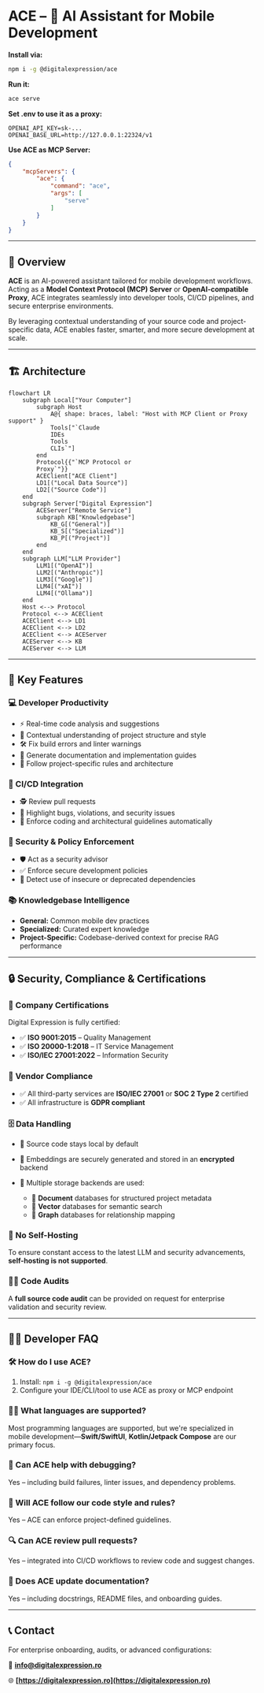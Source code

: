 # ACE – 🤖 AI Assistant for Mobile Development

**Install via:**

```bash
npm i -g @digitalexpression/ace
```

**Run it:**

```bash
ace serve
```


**Set .env to use it as a proxy:**

```env
OPENAI_API_KEY=sk-...
OPENAI_BASE_URL=http://127.0.0.1:22324/v1
```

**Use ACE as MCP Server:**

```json
{
    "mcpServers": {
        "ace": {
            "command": "ace",
            "args": [
                "serve"
            ]
        }
    }
}
```

---

## 🧭 Overview

**ACE** is an AI-powered assistant tailored for mobile development workflows.
Acting as a **Model Context Protocol (MCP) Server** or **OpenAI-compatible Proxy**, ACE integrates seamlessly into developer tools, CI/CD pipelines, and secure enterprise environments.

By leveraging contextual understanding of your source code and project-specific data, ACE enables faster, smarter, and more secure development at scale.

---

## 🏗️ Architecture

```mermaid
flowchart LR
    subgraph Local["Your Computer"]
        subgraph Host
            A@{ shape: braces, label: "Host with MCP Client or Proxy support" }
            Tools["`Claude
            IDEs
            Tools
            CLIs`"]
        end
        Protocol{{"`MCP Protocol or
        Proxy`"}}
        ACEClient["ACE Client"]
        LD1[("Local Data Source")]
        LD2[("Source Code")]
    end
    subgraph Server["Digital Expression"]
        ACEServer["Remote Service"]
        subgraph KB["Knowledgebase"]
            KB_G[("General")]
            KB_S[("Specialized")]
            KB_P[("Project")]
        end
    end
    subgraph LLM["LLM Provider"]
        LLM1[("OpenAI")]
        LLM2[("Anthropic")]
        LLM3[("Google")]
        LLM4[("xAI")]
        LLM4[("Ollama")]
    end
    Host <--> Protocol
    Protocol <--> ACEClient
    ACEClient <--> LD1
    ACEClient <--> LD2
    ACEClient <--> ACEServer
    ACEServer <--> KB
    ACEServer <--> LLM
```

---

## 🚀 Key Features

### 💻 Developer Productivity

* ⚡ Real-time code analysis and suggestions
* 🧠 Contextual understanding of project structure and style
* 🛠️ Fix build errors and linter warnings
* 📄 Generate documentation and implementation guides
* 📐 Follow project-specific rules and architecture

### 🔁 CI/CD Integration

* 🕵️ Review pull requests
* 🐞 Highlight bugs, violations, and security issues
* 🧱 Enforce coding and architectural guidelines automatically

### 🔐 Security & Policy Enforcement

* 🛡️ Act as a security advisor
* ✅ Enforce secure development policies
* 🚫 Detect use of insecure or deprecated dependencies

### 📚 Knowledgebase Intelligence

* **General:** Common mobile dev practices
* **Specialized:** Curated expert knowledge
* **Project-Specific:** Codebase-derived context for precise RAG performance

---

## 🔒 Security, Compliance & Certifications

### 🏢 Company Certifications

Digital Expression is fully certified:

* ✅ **ISO 9001:2015** – Quality Management
* ✅ **ISO 20000-1:2018** – IT Service Management
* ✅ **ISO/IEC 27001:2022** – Information Security

### 📜 Vendor Compliance

* ✅ All third-party services are **ISO/IEC 27001** or **SOC 2 Type 2** certified
* ✅ All infrastructure is **GDPR compliant**

### 🗄️ Data Handling

* 🔐 Source code stays local by default
* 🔏 Embeddings are securely generated and stored in an **encrypted** backend
* 🧩 Multiple storage backends are used:

  * 📄 **Document** databases for structured project metadata
  * 🧠 **Vector** databases for semantic search
  * 🔗 **Graph** databases for relationship mapping

### 🚫 No Self-Hosting

To ensure constant access to the latest LLM and security advancements, **self-hosting is not supported**.

### 🕵️‍♀️ Code Audits

A **full source code audit** can be provided on request for enterprise validation and security review.

---

## 👨‍💻 Developer FAQ

### 🛠️ How do I use ACE?

1. Install: `npm i -g @digitalexpression/ace`
2. Configure your IDE/CLI/tool to use ACE as proxy or MCP endpoint

### 🧑‍💻 What languages are supported?

Most programming languages are supported, but we're specialized in mobile development—**Swift/SwiftUI**, **Kotlin/Jetpack Compose** are our primary focus.

### 🐞 Can ACE help with debugging?

Yes – including build failures, linter issues, and dependency problems.

### 🎯 Will ACE follow our code style and rules?

Yes – ACE can enforce project-defined guidelines.

### 🔍 Can ACE review pull requests?

Yes – integrated into CI/CD workflows to review code and suggest changes.

### 📘 Does ACE update documentation?

Yes – including docstrings, README files, and onboarding guides.

---

## 📞 Contact

For enterprise onboarding, audits, or advanced configurations:

📧 **[info@digitalexpression.ro](mailto:info@digitalexpression.ro)**

🌐 **[https://digitalexpression.ro](https://digitalexpression.ro)**
